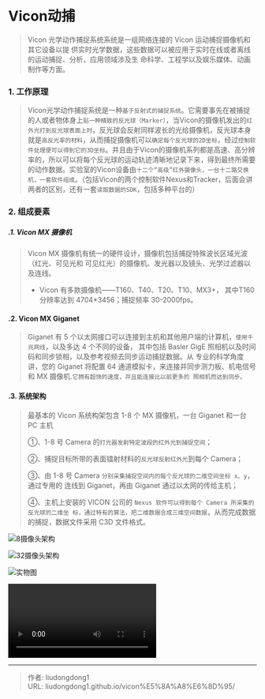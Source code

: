 # Vicon动捕


> Vicon 光学动作捕捉系统系统是一组网络连接的 Vicon 运动捕捉摄像机和其它设备以提 供实时光学数据，这些数据可以被应用于实时在线或者离线的运动捕捉、分析，应用领域涉及生 命科学、工程学以及娱乐媒体、动画制作等方面。

### 1. 工作原理

> Vicon光学动作捕捉系统是一种`基于反射式的捕捉系统`。它需要事先在被捕捉的人或者物体身上`贴一种精致的反光球（Marker）`，当Vicon的摄像机发出的`红外光打到反光球表面上时`，反光球会反射同样波长的光给摄像机，反光球本身就是`高反光率的材料`，从而捕捉摄像机可以`确定每个反光球的2D坐标`，经过`控制软件处理便可以得到它的3D坐标`。并且由于Vicon的摄像机系列都是高速、高分辨率的，所以可以将每个反光球的运动轨迹清晰地记录下来，得到最终所需要的动作数据。实验室的Vicon设备由`十二个“高级”红外摄像头，一台十二路交换机，一套软件组成`。（包括Vicon的两个控制软件Nexus和Tracker，后面会讲两者的区别，还有一套`读取数据的SDK`，包括多种平台的）

### 2. 组成要素

##### .1. Vicon MX 摄像机

> Vicon MX 摄像机有统一的硬件设计，摄像机包括捕捉特殊波长区域光波（红光、可见光和 可见红光）的摄像机、发光器以及镜头、光学过滤器以及连线。
>
> - Vicon 有多款摄像机——T160、T40、T20、T10、MX3+， 其中T160分辨率达到 4704*3456；捕捉频率 30-2000fps。

#### .2. Vicon MX Giganet

> Giganet 有 5 个以太网接口可以连接到主机和其他用户端的计算机，`使用千兆网线`，以及多达 4 个不同的设备， 其中包括 Basler GigE 照相机以及时间码和同步锁相，以及参考视频去同步运动捕捉数据。从 专业的科学角度讲，您的 Giganet 将配置 64 通道模拟卡，来连接并同步测力板、机电信号和 MX 摄像机.`它拥有超快的速度，并且能连接比以前更多的 照相机而达到同步。`

#### .3. 系统架构

> 最基本的 Vicon 系统构架包含 1-8 个 MX 摄像机，一台 Giganet 和一台 PC 主机
>
> ①、1-8 号 Camera 的`打光器发射特定波段的红外光到捕捉空间`； 
>
> ②、捕捉目标所带的表面镭射材料的`反光球反射红外光`到每个 Camera；
>
>  ③、由 1-8 号 Camera `分别采集捕捉空间内的每个反光球的二维空间坐标 x、y`，通过专用的 连线到 Giganet，再由 Giganet 通过以太网的传给主机； 
>
> ④、主机上安装的 VICON 公司的 `Nexus 软件可以得到每个 Camera 所采集的反光球的二维坐 标，通过特有的算法，把二维数据合成三维空间数据`，从而完成数据的捕捉，数据文件采用 C3D 文件格式。

![8摄像头架构](https://gitee.com/github-25970295/blogpictureV2/raw/master/image-20211102093623571.png)

![32摄像头架构](https://gitee.com/github-25970295/blogpictureV2/raw/master/image-20211102093746130.png)

![实物图](https://gitee.com/github-25970295/blogpictureV2/raw/master/image-20211102093955537.png)

<video src="C:/Users/liudongdong/OneDrive%20-%20tju.edu.cn/%E6%96%87%E6%A1%A3/Tencent%20Files/3463264078/Video/C05552074D7BA19629EAD3052D32CDFA.mp4"></video>



---

> 作者: liudongdong1  
> URL: liudongdong1.github.io/vicon%E5%8A%A8%E6%8D%95/  

